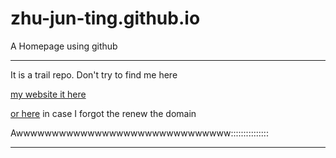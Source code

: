 # zhu-jun-ting.github.io
A Homepage using github

------

It is a trail repo.
Don't try to find me here

[my website it here](http://www.zhujunting.com/)

[or here](https://zhujunting.wordpress.com/) in case I forgot the renew the domain

Awwwwwwwwwwwwwwwwwwwwwwwwwwwwww:::::::::::::::

-----
